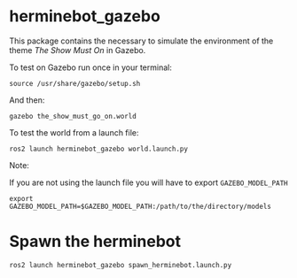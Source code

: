 # herminebot_gazebo

This package contains the necessary to simulate the environment of the theme 
*The Show Must On* in Gazebo.

To test on Gazebo run once in your terminal:

```source /usr/share/gazebo/setup.sh```

And then:

```gazebo the_show_must_go_on.world```

To test the world from a launch file: 

```ros2 launch herminebot_gazebo world.launch.py```

Note:

If you are not using the launch file you will have to export `GAZEBO_MODEL_PATH`

```export GAZEBO_MODEL_PATH=$GAZEBO_MODEL_PATH:/path/to/the/directory/models```

# Spawn the herminebot

```ros2 launch herminebot_gazebo spawn_herminebot.launch.py```

